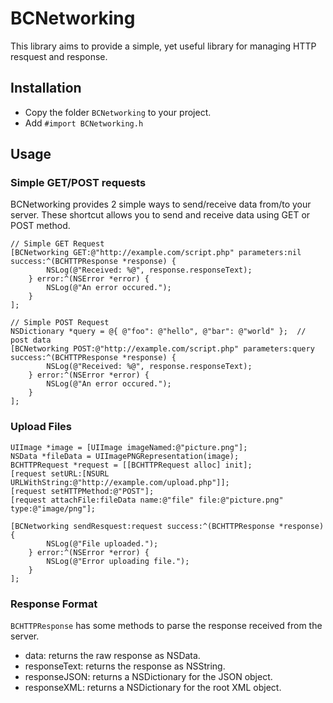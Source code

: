 # BCNetworking

This library aims to provide a simple, yet useful library for managing HTTP resquest and response.


## Installation

* Copy the folder `BCNetworking` to your project.
* Add `#import BCNetworking.h`


## Usage

### Simple GET/POST requests

BCNetworking provides 2 simple ways to send/receive data from/to your server. These shortcut allows you to send and receive data using GET or POST method.

```
// Simple GET Request
[BCNetworking GET:@"http://example.com/script.php" parameters:nil success:^(BCHTTPResponse *response) {
		NSLog(@"Received: %@", response.responseText);
	} error:^(NSError *error) {
		NSLog(@"An error occured.");
	}
];

// Simple POST Request
NSDictionary *query = @{ @"foo": @"hello", @"bar": @"world" };	// post data
[BCNetworking POST:@"http://example.com/script.php" parameters:query success:^(BCHTTPResponse *response) {
		NSLog(@"Received: %@", response.responseText);
	} error:^(NSError *error) {
		NSLog(@"An error occured.");
	}
];

```

### Upload Files

```
UIImage *image = [UIImage imageNamed:@"picture.png"];
NSData *fileData = UIImagePNGRepresentation(image);
BCHTTPRequest *request = [[BCHTTPRequest alloc] init];
[request setURL:[NSURL URLWithString:@"http://example.com/upload.php"]];
[request setHTTPMethod:@"POST"];
[request attachFile:fileData name:@"file" file:@"picture.png" type:@"image/png"];

[BCNetworking sendResquest:request success:^(BCHTTPResponse *response) {
		NSLog(@"File uploaded.");
	} error:^(NSError *error) {
		NSLog(@"Error uploading file.");
	}
];
```

### Response Format

`BCHTTPResponse` has some methods to parse the response received from the server.

* data: returns the raw response as NSData.
* responseText: returns the response as NSString.
* responseJSON: returns a NSDictionary for the JSON object.
* responseXML: returns a NSDictionary for the root XML object.

